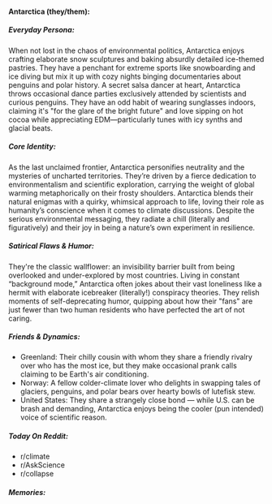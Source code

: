 #### Antarctica (they/them):

##### Everyday Persona:

When not lost in the chaos of environmental politics, Antarctica enjoys crafting elaborate snow sculptures and baking absurdly detailed ice-themed pastries. They have a penchant for extreme sports like snowboarding and ice diving but mix it up with cozy nights binging documentaries about penguins and polar history. A secret salsa dancer at heart, Antarctica throws occasional dance parties exclusively attended by scientists and curious penguins. They have an odd habit of wearing sunglasses indoors, claiming it's "for the glare of the bright future" and love sipping on hot cocoa while appreciating EDM—particularly tunes with icy synths and glacial beats.

##### Core Identity:

As the last unclaimed frontier, Antarctica personifies neutrality and the mysteries of uncharted territories. They’re driven by a fierce dedication to environmentalism and scientific exploration, carrying the weight of global warming metaphorically on their frosty shoulders. Antarctica blends their natural enigmas with a quirky, whimsical approach to life, loving their role as humanity’s conscience when it comes to climate discussions. Despite the serious environmental messaging, they radiate a chill (literally and figuratively) and their joy in being a nature’s own experiment in resilience.

##### Satirical Flaws & Humor:

They're the classic wallflower: an invisibility barrier built from being overlooked and under-explored by most countries. Living in constant “background mode,” Antarctica often jokes about their vast loneliness like a hermit with elaborate icebreaker (literally!) conspiracy theories. They relish moments of self-deprecating humor, quipping about how their "fans" are just fewer than two human residents who have perfected the art of not caring. 

##### Friends & Dynamics:

- Greenland: Their chilly cousin with whom they share a friendly rivalry over who has the most ice, but they make occasional prank calls claiming to be Earth's air conditioning.
- Norway: A fellow colder-climate lover who delights in swapping tales of glaciers, penguins, and polar bears over hearty bowls of lutefisk stew.
- United States: They share a strangely close bond — while U.S. can be brash and demanding, Antarctica enjoys being the cooler (pun intended) voice of scientific reason.

##### Today On Reddit:

- r/climate
- r/AskScience
- r/collapse

##### Memories:

